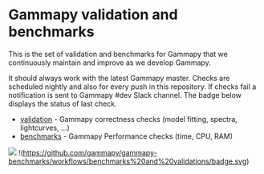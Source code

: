 # Gammapy validation and benchmarks

This is the set of validation and benchmarks for Gammapy that we
continuously maintain and improve as we develop Gammapy.

It should always work with the latest Gammapy master. Checks are scheduled nightly and also 
for every push in this repository. If checks fail a notification is sent to Gammapy #dev Slack 
channel. The badge below displays the status of last check.


- [validation](validation) - Gammapy correctness checks (model fitting, spectra, lightcurves, ...)
- [benchmarks](benchmarks) - Gammapy Performance checks (time, CPU, RAM)

![](https://github.com/gammapy/gammapy-benchmarks/workflows/benchmarks/badge.svg)
!(https://github.com/gammapy/gammapy-benchmarks/workflows/benchmarks%20and%20validations/badge.svg)